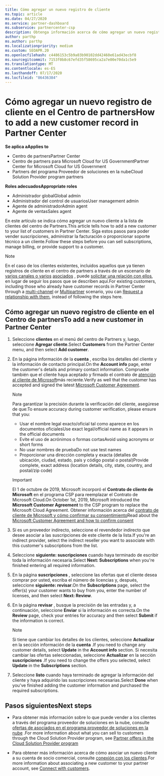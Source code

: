 ```yaml
---
title: Cómo agregar un nuevo registro de cliente
ms.topic: article
ms.date: 04/27/2020
ms.service: partner-dashboard
ms.subservice: partnercenter-csp
description: Obtenga información acerca de cómo agregar un nuevo registro de cliente en el centro de Partners. A continuación, puede vender las suscripciones del cliente, administrar la facturación o proporcionar soporte al cliente.
author: parthp
ms.author: parthp
ms.localizationpriority: medium
ms.custom: SEOAPR.20
ms.openlocfilehash: c4486153c5b9a03b90102dd42460e61ad43ecbf8
ms.sourcegitcommit: 7153f0b8c67efd35f58695ca2a7e00e70da1c5e9
ms.translationtype: MT
ms.contentlocale: es-ES
ms.lasthandoff: 07/17/2020
ms.locfileid: "86436384"
---
```

# <a name="how-to-add-a-new-customer-record-in-partner-center"></a><span data-ttu-id="47183-104">Cómo agregar un nuevo registro de cliente en el Centro de partners</span><span class="sxs-lookup"><span data-stu-id="47183-104">How to add a new customer record in Partner Center</span></span>

<span data-ttu-id="47183-105">**Se aplica a**</span><span class="sxs-lookup"><span data-stu-id="47183-105">**Applies to**</span></span>

- <span data-ttu-id="47183-106">Centro de partners</span><span class="sxs-lookup"><span data-stu-id="47183-106">Partner Center</span></span>
- <span data-ttu-id="47183-107">Centro de partners para Microsoft Cloud for US Government</span><span class="sxs-lookup"><span data-stu-id="47183-107">Partner Center for Microsoft Cloud for US Government</span></span>
- <span data-ttu-id="47183-108">Partners del programa Proveedor de soluciones en la nube</span><span class="sxs-lookup"><span data-stu-id="47183-108">Cloud Solution Provider program partners</span></span>

<span data-ttu-id="47183-109">**Roles adecuados**</span><span class="sxs-lookup"><span data-stu-id="47183-109">**Appropriate roles**</span></span>

- <span data-ttu-id="47183-110">Administrador global</span><span class="sxs-lookup"><span data-stu-id="47183-110">Global admin</span></span>
- <span data-ttu-id="47183-111">Administrador del control de usuarios</span><span class="sxs-lookup"><span data-stu-id="47183-111">User management admin</span></span>
- <span data-ttu-id="47183-112">Agente de administrador</span><span class="sxs-lookup"><span data-stu-id="47183-112">Admin agent</span></span>
- <span data-ttu-id="47183-113">Agente de ventas</span><span class="sxs-lookup"><span data-stu-id="47183-113">Sales agent</span></span>

<span data-ttu-id="47183-114">En este artículo se indica cómo agregar un nuevo cliente a la lista de clientes del centro de Partners.</span><span class="sxs-lookup"><span data-stu-id="47183-114">This article tells how to add a new customer to your list of customers in Partner Center.</span></span> <span data-ttu-id="47183-115">Siga estos pasos para poder vender suscripciones, administrar la facturación o proporcionar soporte técnico a un cliente.</span><span class="sxs-lookup"><span data-stu-id="47183-115">Follow these steps before you can sell subscriptions, manage billing, or provide support to a customer.</span></span>

>[!NOTE]
><span data-ttu-id="47183-116">En el caso de los clientes existentes, incluidos aquellos que ya tienen registros de cliente en el centro de partners a través de un escenario de [varios canales o varios](multichannel.md) [asociados](multipartner.md) , puede [solicitar una relación con ellos](request-a-relationship-with-a-customer.md), en lugar de seguir los pasos que se describen aquí.</span><span class="sxs-lookup"><span data-stu-id="47183-116">For existing customers, including those who already have customer records in Partner Center through a [multi-channel](multichannel.md) or [Multipartner](multipartner.md) scenario, you can [Request a relationship with them](request-a-relationship-with-a-customer.md), instead of following the steps here.</span></span>

## <a name="to-add-a-new-customer-in-partner-center"></a><span data-ttu-id="47183-117">Cómo agregar un nuevo registro de cliente en el Centro de partners</span><span class="sxs-lookup"><span data-stu-id="47183-117">To add a new customer in Partner Center</span></span>

1. <span data-ttu-id="47183-118">Seleccione **clientes** en el menú del centro de Partners y, luego, seleccione **Agregar cliente**.</span><span class="sxs-lookup"><span data-stu-id="47183-118">Select **Customers** from the Partner Center menu, and then select **Add customer**.</span></span>

2. <span data-ttu-id="47183-119">En la página información de la **cuenta** , escriba los detalles del cliente y la información de contacto principal.</span><span class="sxs-lookup"><span data-stu-id="47183-119">On the **Account info** page, enter the customer's details and primary contact information.</span></span> <span data-ttu-id="47183-120">Compruebe también que el cliente haya aceptado y firmado el contrato de [atención al cliente de Microsoft](agreements.md)más reciente.</span><span class="sxs-lookup"><span data-stu-id="47183-120">Verify as well that the customer has accepted and signed the latest [Microsoft Customer Agreement](agreements.md).</span></span>

   >[!NOTE]
   >
   ><span data-ttu-id="47183-121">Para garantizar la precisión durante la verificación del cliente, asegúrese de que:</span><span class="sxs-lookup"><span data-stu-id="47183-121">To ensure accuracy during customer verification, please ensure that you:</span></span>
   >
   >- <span data-ttu-id="47183-122">Usar el nombre legal exacto/oficial tal como aparece en los documentos oficiales</span><span class="sxs-lookup"><span data-stu-id="47183-122">Use exact legal/official name as it appears in the official documents</span></span>
   >- <span data-ttu-id="47183-123">Evite el uso de acrónimos o formas cortas</span><span class="sxs-lookup"><span data-stu-id="47183-123">Avoid using acronyms or short forms</span></span>
   >- <span data-ttu-id="47183-124">No usar nombres de prueba</span><span class="sxs-lookup"><span data-stu-id="47183-124">Do not use test names</span></span>
   >- <span data-ttu-id="47183-125">Proporcionar una dirección completa y exacta (detalles de ubicación, ciudad, estado, país y código postal o postal)</span><span class="sxs-lookup"><span data-stu-id="47183-125">Provide complete, exact address (location details, city, state, country, and postal/zip code)</span></span>

   >[!IMPORTANT]
   > <span data-ttu-id="47183-126">El 1 de octubre de 2019, Microsoft incorporó el **Contrato de cliente de Microsoft** en el programa CSP para reemplazar el Contrato de Microsoft Cloud.</span><span class="sxs-lookup"><span data-stu-id="47183-126">On October 1st, 2019, Microsoft introduced the **Microsoft Customer Agreement** to the CSP program to replace the Microsoft Cloud Agreement.</span></span> <span data-ttu-id="47183-127">Obtener información acerca del [contrato de cliente de Microsoft y cómo confirmar su consentimiento](confirm-customer-agreement.md)</span><span class="sxs-lookup"><span data-stu-id="47183-127">Read about the [Microsoft Customer Agreement and how to confirm consent](confirm-customer-agreement.md)</span></span>
  
3. <span data-ttu-id="47183-128">Si es un proveedor indirecto, seleccione el revendedor indirecto que desee asociar a las suscripciones de este cliente de la lista.</span><span class="sxs-lookup"><span data-stu-id="47183-128">If you're an indirect provider, select the indirect reseller you want to associate with this customer's subscriptions from the list.</span></span>

4. <span data-ttu-id="47183-129">Seleccione **siguiente: suscripciones** cuando haya terminado de escribir toda la información necesaria.</span><span class="sxs-lookup"><span data-stu-id="47183-129">Select **Next: Subscriptions** when you're finished entering all required information.</span></span>

5. <span data-ttu-id="47183-130">En la página **suscripciones** , seleccione las ofertas que el cliente desea comprar por usted, escriba el número de licencias y, después, seleccione **siguiente: revisar**.</span><span class="sxs-lookup"><span data-stu-id="47183-130">On the **Subscriptions** page, select the offer(s) your customer wants to buy from you, enter the number of licenses, and then select **Next: Review**.</span></span>

6. <span data-ttu-id="47183-131">En la página **revisar** , busque la precisión de las entradas y, a continuación, seleccione **Enviar** si la información es correcta.</span><span class="sxs-lookup"><span data-stu-id="47183-131">On the **Review** page, check your entries for accuracy and then select **Submit** if the information is correct.</span></span>

   >[!NOTE]
   ><span data-ttu-id="47183-132">Si tiene que cambiar los detalles de los clientes, seleccione **Actualizar** en la sección información de la **cuenta** .</span><span class="sxs-lookup"><span data-stu-id="47183-132">If you need to change any customer details, select **Update** in the **Account info** section.</span></span> <span data-ttu-id="47183-133">Si necesita cambiar las ofertas seleccionadas, seleccione **Actualizar** en la sección **suscripciones** .</span><span class="sxs-lookup"><span data-stu-id="47183-133">If you need to change the offers you selected, select **Update** in the **Subscriptions** section.</span></span>

7. <span data-ttu-id="47183-134">Seleccione **listo** cuando haya terminado de agregar la información del cliente y haya adquirido las suscripciones necesarias.</span><span class="sxs-lookup"><span data-stu-id="47183-134">Select **Done** when you've finished adding the customer information and purchased the required subscriptions.</span></span>

## <a name="next-steps"></a><span data-ttu-id="47183-135">Pasos siguientes</span><span class="sxs-lookup"><span data-stu-id="47183-135">Next steps</span></span>

- <span data-ttu-id="47183-136">Para obtener más información sobre lo que puede vender a los clientes a través del programa proveedor de soluciones en la nube, consulte [ofertas de asociados en el programa proveedor de soluciones en la nube](csp-offers.md) .</span><span class="sxs-lookup"><span data-stu-id="47183-136">For more information about what you can sell to customers through the Cloud Solution Provider program, see [Partner offers in the Cloud Solution Provider program](csp-offers.md)</span></span>

- <span data-ttu-id="47183-137">Para obtener más información acerca de cómo asociar un nuevo cliente a su cuenta de socio comercial, consulte [conexión con los clientes](customer-accounts.md).</span><span class="sxs-lookup"><span data-stu-id="47183-137">For more information about associating a new customer to your partner account, see [Connect with customers](customer-accounts.md).</span></span>
